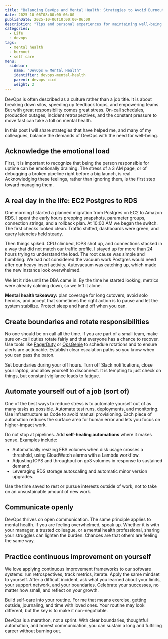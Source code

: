 ```yaml
---
title: "Balancing DevOps and Mental Health: Strategies to Avoid Burnout"
date: 2025-10-06T08:00:00-06:00
publishDate: 2025-10-06T10:00:00-06:00
description: "Tips and personal experiences for maintaining well-being while working in high-pressure infrastructure roles."
categories:
  - Life
  - devops
tags:
  - mental health
  - burnout
  - self care
menu:
  sidebar:
    name: "DevOps & Mental Health"
    identifier: devops-mental-health
    parent: devops-cicd
    weight: 2
---
```


DevOps is often described as a culture rather than a job title. It is about breaking down silos, speeding up feedback loops, and empowering teams. But with great responsibility comes great stress. On-call schedules, production outages, incident retrospectives, and the constant pressure to move fast can take a toll on mental health.

In this post I will share strategies that have helped me, and many of my colleagues, balance the demands of DevOps with the need for well-being.

## Acknowledge the emotional load

First, it is important to recognize that being the person responsible for uptime can be emotionally draining. The stress of a 3 AM page, or of debugging a broken pipeline right before a big launch, is real. Acknowledging these feelings, rather than ignoring them, is the first step toward managing them.

## A real day in the life: EC2 Postgres to RDS

One morning I started a planned migration from Postgres on EC2 to Amazon RDS. I spent the early hours prepping snapshots, parameter groups, connection strings, and a rollback plan. At 10:00 AM we began the switch. The first checks looked clean. Traffic shifted, dashboards were green, and query latencies held steady.

Then things spiked. CPU climbed, IOPS shot up, and connections stacked in a way that did not match our traffic profile. I stayed up for more than 24 hours trying to understand the load. The root cause was simple and humbling. We had not considered the vacuum work Postgres would need after our heavy insert activity. Autovacuum was catching up, which made the new instance look overwhelmed.

We let it ride until the DBA came in. By the time he started looking, metrics were already calming down, so we left it alone.

**Mental health takeaway:** plan coverage for long cutovers, avoid solo heroics, and accept that sometimes the right action is to pause and let the system stabilize. Protect sleep and hand off when you can.

## Create boundaries and rotate responsibilities

No one should be on call all the time. If you are part of a small team, make sure on-call duties rotate fairly and that everyone has a chance to recover. Use tools like [PagerDuty](https://www.pagerduty.com/) or [OpsGenie](https://www.atlassian.com/software/opsgenie) to schedule rotations and to ensure alerts are actionable. Establish clear escalation paths so you know when you can pass the baton.

Set boundaries during your off hours. Turn off Slack notifications, close your laptop, and allow yourself to disconnect. It is tempting to just check on things, but constant vigilance leads to fatigue.

## Automate yourself out of a job (sort of)

One of the best ways to reduce stress is to automate yourself out of as many tasks as possible. Automate test runs, deployments, and monitoring. Use Infrastructure as Code to avoid manual provisioning. Each piece of automation reduces the surface area for human error and lets you focus on higher-impact work.

Do not stop at pipelines. Add **self-healing automations** where it makes sense. Examples include:

- Automatically resizing EBS volumes when disk usage crosses a threshold, using CloudWatch alarms with a Lambda workflow.
- Adjusting IOPS and throughput on gp3 volumes in response to sustained demand.
- Leveraging RDS storage autoscaling and automatic minor version upgrades.

Use the time saved to rest or pursue interests outside of work, not to take on an unsustainable amount of new work.

## Communicate openly

DevOps thrives on open communication. The same principle applies to mental health. If you are feeling overwhelmed, speak up. Whether it is with your manager, a trusted colleague, or a mental health professional, sharing your struggles can lighten the burden. Chances are that others are feeling the same way.

## Practice continuous improvement on yourself

We love applying continuous improvement frameworks to our software systems: run retrospectives, track metrics, iterate. Apply the same mindset to yourself. After a difficult incident, ask what you learned about your limits, your support network, and your boundaries. Celebrate your successes, no matter how small, and reflect on your growth.

Build self-care into your routine. For me that means exercise, getting outside, journaling, and time with loved ones. Your routine may look different, but the key is to make it non-negotiable.

DevOps is a marathon, not a sprint. With clear boundaries, thoughtful automation, and honest communication, you can sustain a long and fulfilling career without burning out.
